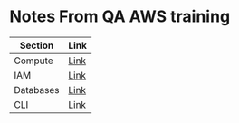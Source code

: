 # Notes From QA AWS training

Section | Link |
---------|----------|
 Compute | [Link](./Compute/) | 
 IAM | [Link](./IAM/) | 
 Databases | [Link](./Database/) | 
 CLI | [Link](./AwsCli/) | 

